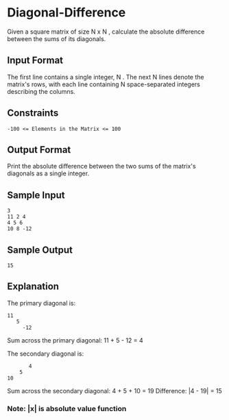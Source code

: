 # Diagonal-Difference
Given a square matrix of size N x N , calculate the absolute difference between the sums of its diagonals.

## Input Format 

The first line contains a single integer, N . 
The next N lines denote the matrix's rows, with each line containing N space-separated integers describing the columns.

## Constraints 
```
-100 <= Elements in the Matrix <= 100
```
## Output Format

Print the absolute difference between the two sums of the matrix's diagonals as a single integer.

## Sample Input

```
3 
11 2 4
4 5 6
10 8 -12 
```
## Sample Output
```
15
```
## Explanation

The primary diagonal is:  
```
11 
   5 
     -12
```
Sum across the primary diagonal: 11 + 5 - 12 = 4  

The secondary diagonal is:
```
       4
    5
10 
```
Sum across the secondary diagonal: 4 + 5 + 10 = 19 
Difference: |4 - 19| = 15

### Note: |x| is absolute value function
